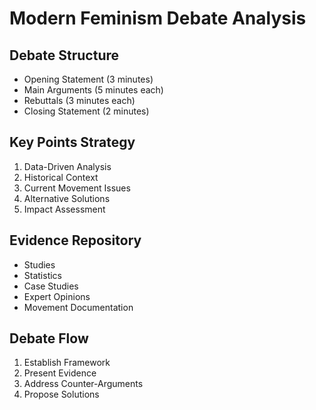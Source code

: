# Modern Feminism Debate Analysis

## Debate Structure
- Opening Statement (3 minutes)
- Main Arguments (5 minutes each)
- Rebuttals (3 minutes each)
- Closing Statement (2 minutes)

## Key Points Strategy
1. Data-Driven Analysis
2. Historical Context
3. Current Movement Issues
4. Alternative Solutions
5. Impact Assessment

## Evidence Repository
- Studies
- Statistics
- Case Studies
- Expert Opinions
- Movement Documentation

## Debate Flow
1. Establish Framework
2. Present Evidence
3. Address Counter-Arguments
4. Propose Solutions
